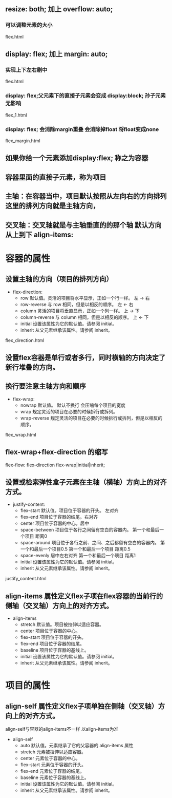 
##   resize: both; 加上 overflow: auto; 
###  可以调整元素的大小 
flex.html

##   display: flex; 加上 margin: auto;  
###  实现上下左右剧中 
flex.html

###  display: flex;父元素下的直接子元素会变成 display:block; 孙子元素无影响 
flex_1.html

###  display: flex; 会消除margin重叠  会消除掉float 将float变成none 
flex_margin.html

##    如果你给一个元素添加display:flex; 称之为容器
##    容器里面的直接子元素，称为项目

##    主轴：在容器当中，项目默认按照从左向右的方向排列 这里的排列方向就是主轴方向，

##    交叉轴：交叉轴就是与主轴垂直的的那个轴  默认方向从上到下 align-items:

#    容器的属性

## 设置主轴的方向（项目的排列方向）
+ flex-direction:  
    - row	           默认值。灵活的项目将水平显示，正如一个行一样。   左  ->  右
    - row-reverse	   与 row 相同，但是以相反的顺序。        左  <-  右
    - column	       灵活的项目将垂直显示，正如一个列一样。      上  ->  下
    - column-reverse   与 column 相同，但是以相反的顺序。 上  <-  下
    - initial	       设置该属性为它的默认值。请参阅 initial。
    - inherit	       从父元素继承该属性。请参阅 inherit。

flex_direction.html   
## 设置flex容器是单行或者多行，同时横轴的方向决定了新行堆叠的方向。
## 换行要注意主轴方向和顺序
+ flex-wrap:
    - nowrap	       默认值。 默认不换行 会压缩每个项目的宽度
    - wrap	           规定灵活的项目在必要的时候拆行或拆列。
    - wrap-reverse	   规定灵活的项目在必要的时候拆行或拆列，但是以相反的顺序。

flex_wrap.html 

## flex-wrap+flex-direction 的缩写
 flex-flow: flex-direction flex-wrap|initial|inherit;

## 设置或检索弹性盒子元素在主轴（横轴）方向上的对齐方式。
+ justify-content: 
    - flex-start      默认值。项目位于容器的开头。 左对齐
    - flex-end        项目位于容器的结尾。右对齐
    - center          项目位于容器的中心。居中
    - space-between   项目位于各行之间留有空白的容器内。 第一个和最后一个项目 距离0
    - space-around    项目位于各行之前、之间、之后都留有空白的容器内。 第一个和最后一个项目0.5 第一个和最后一个项目 距离0.5
    - space-evenly    居中左右对齐 第一个和最后一个项目 距离1
    - initial         设置该属性为它的默认值。请参阅 initial。
    - inherit         从父元素继承该属性。请参阅 inherit。

justify_content.html

## align-items 属性定义flex子项在flex容器的当前行的侧轴（交叉轴）方向上的对齐方式。
+ align-items
    - stretch       默认值。项目被拉伸以适应容器。	
    - center	    项目位于容器的中心。
    - flex-start	项目位于容器的开头。	
    - flex-end	    项目位于容器的结尾。	
    - baseline	    项目位于容器的基线上。	
    - initial	    设置该属性为它的默认值。请参阅 initial。
    - inherit	    从父元素继承该属性。请参阅 inherit。


# 项目的属性
## align-self 属性定义flex子项单独在侧轴（交叉轴）方向上的对齐方式。
   align-self与容器的align-items不一样  以align-items为准
+ align-self
    - auto	        默认值。元素继承了它的父容器的 align-items 属性
    - stretch	    元素被拉伸以适应容器。
    - center	    元素位于容器的中心。	
    - flex-start    元素位于容器的开头。
    - flex-end	    元素位于容器的结尾。
    - baseline	    元素位于容器的基线上。	
    - initial	    设置该属性为它的默认值。请参阅 initial。
    - inherit	    从父元素继承该属性。请参阅 inherit。